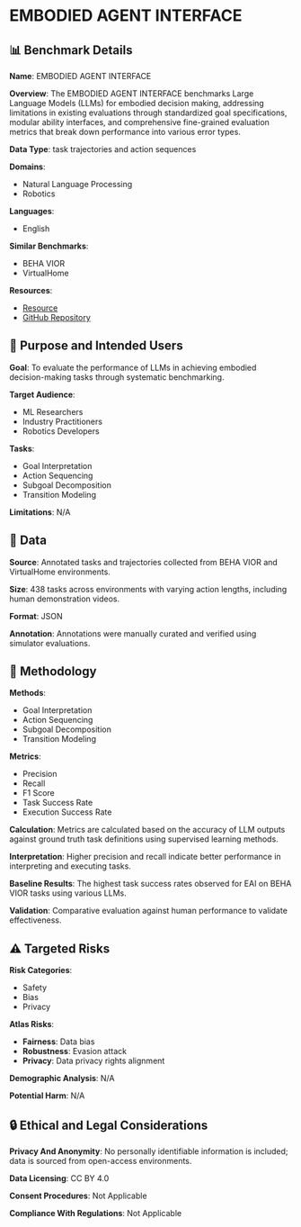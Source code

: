 # EMBODIED AGENT INTERFACE

## 📊 Benchmark Details

**Name**: EMBODIED AGENT INTERFACE

**Overview**: The EMBODIED AGENT INTERFACE benchmarks Large Language Models (LLMs) for embodied decision making, addressing limitations in existing evaluations through standardized goal specifications, modular ability interfaces, and comprehensive fine-grained evaluation metrics that break down performance into various error types.

**Data Type**: task trajectories and action sequences

**Domains**:
- Natural Language Processing
- Robotics

**Languages**:
- English

**Similar Benchmarks**:
- BEHA VIOR
- VirtualHome

**Resources**:
- [Resource](https://embodied-agent-interface.github.io)
- [GitHub Repository](https://github.com/embodied-agent-interface/embodied-agent-interface)

## 🎯 Purpose and Intended Users

**Goal**: To evaluate the performance of LLMs in achieving embodied decision-making tasks through systematic benchmarking.

**Target Audience**:
- ML Researchers
- Industry Practitioners
- Robotics Developers

**Tasks**:
- Goal Interpretation
- Action Sequencing
- Subgoal Decomposition
- Transition Modeling

**Limitations**: N/A

## 💾 Data

**Source**: Annotated tasks and trajectories collected from BEHA VIOR and VirtualHome environments.

**Size**: 438 tasks across environments with varying action lengths, including human demonstration videos.

**Format**: JSON

**Annotation**: Annotations were manually curated and verified using simulator evaluations.

## 🔬 Methodology

**Methods**:
- Goal Interpretation
- Action Sequencing
- Subgoal Decomposition
- Transition Modeling

**Metrics**:
- Precision
- Recall
- F1 Score
- Task Success Rate
- Execution Success Rate

**Calculation**: Metrics are calculated based on the accuracy of LLM outputs against ground truth task definitions using supervised learning methods.

**Interpretation**: Higher precision and recall indicate better performance in interpreting and executing tasks.

**Baseline Results**: The highest task success rates observed for EAI on BEHA VIOR tasks using various LLMs.

**Validation**: Comparative evaluation against human performance to validate effectiveness.

## ⚠️ Targeted Risks

**Risk Categories**:
- Safety
- Bias
- Privacy

**Atlas Risks**:
- **Fairness**: Data bias
- **Robustness**: Evasion attack
- **Privacy**: Data privacy rights alignment

**Demographic Analysis**: N/A

**Potential Harm**: N/A

## 🔒 Ethical and Legal Considerations

**Privacy And Anonymity**: No personally identifiable information is included; data is sourced from open-access environments.

**Data Licensing**: CC BY 4.0

**Consent Procedures**: Not Applicable

**Compliance With Regulations**: Not Applicable
